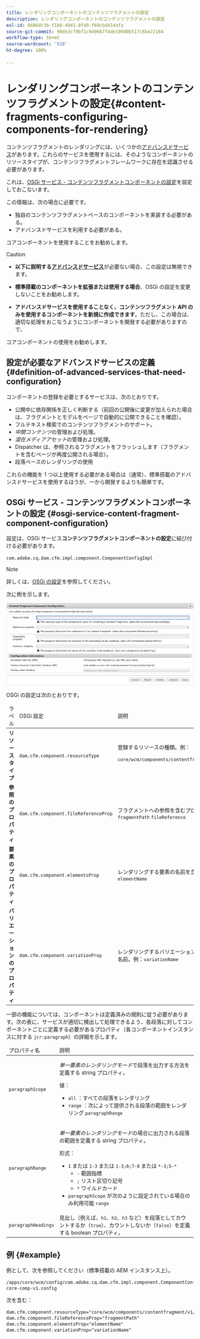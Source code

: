 ```yaml
---
title: レンダリングコンポーネントのコンテンツフラグメントの設定
description: レンダリングコンポーネントのコンテンツフラグメントの設定
exl-id: 6606dc3b-f1b8-4941-8fd0-f69cbd414afa
source-git-commit: 90de3cf9bf1c949667f4de109d0b517c6be22184
workflow-type: tm+mt
source-wordcount: '518'
ht-degree: 100%

---
```


# レンダリングコンポーネントのコンテンツフラグメントの設定{#content-fragments-configuring-components-for-rendering}

コンテンツフラグメントのレンダリングには、いくつかの[アドバンスドサービス](#definition-of-advanced-services-that-need-configuration)があります。これらのサービスを使用するには、そのようなコンポーネントのリソースタイプが、コンテンツフラグメントフレームワークに存在を認識させる必要があります。

これは、[OSGi サービス - コンテンツフラグメントコンポーネントの設定](#osgi-service-content-fragment-component-configuration)を設定しておこないます。

この情報は、次の場合に必要です。

* 独自のコンテンツフラグメントベースのコンポーネントを実装する必要がある。
* アドバンスドサービスを利用する必要がある。

コアコンポーネントを使用することをお勧めします。

>[!CAUTION]
>
>* **以下に説明する[アドバンスドサービス](#definition-of-advanced-services-that-need-configuration)**&#x200B;が必要ない場合、この設定は無視できます。
   >
   >
* **標準搭載のコンポーネントを拡張または使用する場合**、OSGi の設定を変更しないことをお勧めします。
   >
   >
* **アドバンスドサービスを使用することなく、コンテンツフラグメント API のみを使用するコンポーネントを新規に作成できます**。ただし、この場合は、適切な処理をおこなうようにコンポーネントを開発する必要がありますので、
>
>
コアコンポーネントの使用をお勧めします。

## 設定が必要なアドバンスドサービスの定義 {#definition-of-advanced-services-that-need-configuration}

コンポーネントの登録を必要とするサービスは、次のとおりです。

* 公開中に依存関係を正しく判断する（前回の公開後に変更が加えられた場合は、フラグメントとモデルをページで自動的に公開できることを確認）。
* フルテキスト検索でのコンテンツフラグメントのサポート。
* *中間コンテンツ*&#x200B;の管理および処理。
* *混在メディアアセット*&#x200B;の管理および処理。
* Dispatcher は、参照されるフラグメントをフラッシュします（フラグメントを含むページが再度公開される場合）。
* 段落ベースのレンダリングの使用

これらの機能を 1 つ以上使用する必要がある場合は（通常）、標準搭載のアドバンスドサービスを使用するほうが、一から開発するよりも簡単です。

## OSGi サービス - コンテンツフラグメントコンポーネントの設定 {#osgi-service-content-fragment-component-configuration}

設定は、OSGi サービス&#x200B;**コンテンツフラグメントコンポーネントの設定**&#x200B;に結び付ける必要があります。

`com.adobe.cq.dam.cfm.impl.component.ComponentConfigImpl`

>[!NOTE]
>
>詳しくは、[OSGi の設定](/help/implementing/deploying/overview.md#osgi-configuration)を参照してください。

次に例を示します。

![OSGi 設定コンテンツフラグメントコンポーネントの設定](assets/cf-component-configuration-osgi.png)

OSGi の設定は次のとおりです。

<table>
 <thead>
  <tr>
   <td>ラベル</td>
   <td>OSGi 設定<br /> </td>
   <td>説明</td>
  </tr>
 </thead>
 <tbody>
  <tr>
   <td><strong>リソースタイプ</strong></td>
   <td><code>dam.cfm.component.resourceType</code></td>
   <td>登録するリソースの種類。例：<br /> <p><span class="cmp-examples-demo__property-value"><code>core/wcm/components/contentfragment/v1/contentfragment</code></code></p> </td>
  </tr>
  <tr>
   <td><strong>参照のプロパティ</strong></td>
   <td><code>dam.cfm.component.fileReferenceProp</code></td>
   <td>フラグメントへの参照を含むプロパティの名前。例：<code>fragmentPath</code> <code>fileReference</code></td>
  </tr>
  <tr>
   <td><strong>要素のプロパティ</strong></td>
   <td><code>dam.cfm.component.elementsProp</code></td>
   <td>レンダリングする要素の名前を含むプロパティの名前。例：<code>elementName</code></td>
  </tr>
  <tr>
   <td><strong>バリエーションのプロパティ</strong><br /> </td>
   <td><code>dam.cfm.component.variationProp</code></td>
   <td>レンダリングするバリエーションの名前を含むプロパティの名前。例：<code>variationName</code></td>
  </tr>
 </tbody>
</table>

一部の機能については、コンポーネントは定義済みの規則に従う必要があります。次の表に、サービスが適切に検出して処理できるよう、各段落に対してコンポーネントごとに定義する必要があるプロパティ（各コンポーネントインスタンスに対する `jcr:paragraph`）の詳細を示します。

<table>
 <thead>
  <tr>
   <td>プロパティ名</td>
   <td>説明</td>
  </tr>
 </thead>
 <tbody>
  <tr>
   <td><code>paragraphScope</code></td>
   <td><p><em>単一要素のレンダリングモード</em>で段落を出力する方法を定義する string プロパティ。</p> <p>値：</p>
    <ul>
     <li><code>all</code> ：すべての段落をレンダリング</li>
     <li><code>range</code> ：次によって提供される段落の範囲をレンダリング <code>paragraphRange</code></li>
    </ul> </td>
  </tr>
  <tr>
   <td><code>paragraphRange</code></td>
   <td><p><em>単一要素のレンダリングモード</em>の場合に出力される段落の範囲を定義する string プロパティ。</p> <p>形式：</p>
    <ul>
     <li><code>1</code> または <code>1-3</code> または <code>1-3;6;7-8</code> または <code>*-3;5-*</code>
     <ul>
       <li><code>-</code> 範囲指標</li>
       <li><code>;</code> リスト区切り記号</li>
       <li><code>*</code> ワイルドカード</li>
     </ul>
     </li>
     <li><code>paragraphScope</code> が次のように設定されている場合のみ利用可能 <code>range</code></li>
    </ul> </td>
  </tr>
  <tr>
   <td><code>paragraphHeadings</code></td>
   <td>見出し（例えば、<code>h1</code>、<code>h2</code>、<code>h3</code> など）を段落としてカウントするか（<code>true</code>）、カウントしないか（<code>false</code>）を定義する boolean プロパティ。</td>
  </tr>
 </tbody>
</table>

## 例 {#example}

例として、次を参照してください（標準搭載の AEM インスタンス上）。

```
/apps/core/wcm/config/com.adobe.cq.dam.cfm.impl.component.ComponentConfigImpl-core-comp-v1.config
```

次を含む：

```
dam.cfm.component.resourceType="core/wcm/components/contentfragment/v1/contentfragment"
dam.cfm.component.fileReferenceProp="fragmentPath"
dam.cfm.component.elementsProp="elementName"
dam.cfm.component.variationProp="variationName"
```
